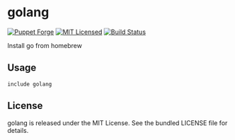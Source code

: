 golang
==============

[![Puppet Forge](https://img.shields.io/puppetforge/v/halyard/golang.svg)](https://forge.puppetlabs.com/halyard/golang)
[![MIT Licensed](https://img.shields.io/badge/license-MIT-green.svg)](https://tldrlegal.com/license/mit-license)
[![Build Status](https://img.shields.io/circleci/project/halyard/puppet-golang.svg)](https://circleci.com/gh/halyard/puppet-golang)

Install go from homebrew

## Usage

```puppet
include golang
```

## License

golang is released under the MIT License. See the bundled LICENSE file for details.


